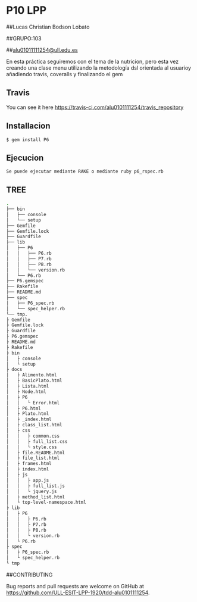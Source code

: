 # P10 LPP

##Lucas Christian Bodson Lobato

##GRUPO:103

##alu01011111254@ull.edu.es

En esta práctica seguiremos con el tema de la nutricion, pero esta vez creando una clase menu utilizando la metodología dsl orientada al usuarioy añadiendo travis, coveralls y finalizando el gem

## Travis
  You can see it here https://travis-ci.com/alu0101111254/travis_repository

## Installacion


    $ gem install P6

## Ejecucion
	Se puede ejecutar mediante RAKE o mediante ruby p6_rspec.rb

## TREE
```bash
.
├── bin
│   ├── console
│   └── setup
├── Gemfile
├── Gemfile.lock
├── Guardfile
├── lib
│   ├── P6
│   │   ├── P6.rb
│   │   ├── P7.rb
│   │   ├── P8.rb
│   │   └── version.rb
│   └── P6.rb
├── P6.gemspec
├── Rakefile
├── README.md
├── spec
│   ├── P6_spec.rb
│   └── spec_helper.rb
└── tmp.
├ Gemfile
├ Gemfile.lock
├ Guardfile
├ P6.gemspec
├ README.md
├ Rakefile
├ bin
│   ├ console
│   └ setup
├ docs
│   ├ Alimento.html
│   ├ BasicPlato.html
│   ├ Lista.html
│   ├ Node.html
│   ├ P6
│   │   └ Error.html
│   ├ P6.html
│   ├ Plato.html
│   ├ _index.html
│   ├ class_list.html
│   ├ css
│   │   ├ common.css
│   │   ├ full_list.css
│   │   └ style.css
│   ├ file.README.html
│   ├ file_list.html
│   ├ frames.html
│   ├ index.html
│   ├ js
│   │   ├ app.js
│   │   ├ full_list.js
│   │   └ jquery.js
│   ├ method_list.html
│   └ top-level-namespace.html
├ lib
│   ├ P6
│   │   ├ P6.rb
│   │   ├ P7.rb
│   │   ├ P8.rb
│   │   └ version.rb
│   └ P6.rb
├ spec
│   ├ P6_spec.rb
│   └ spec_helper.rb
└ tmp
```

##CONTRIBUTING

Bug reports and pull requests are welcome on GitHub at https://github.com/ULL-ESIT-LPP-1920/tdd-alu0101111254.
